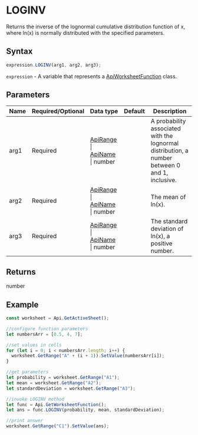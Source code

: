 # LOGINV

Returns the inverse of the lognormal cumulative distribution function of x, where ln(x) is normally distributed with the specified parameters.

## Syntax

```javascript
expression.LOGINV(arg1, arg2, arg3);
```

`expression` - A variable that represents a [ApiWorksheetFunction](../ApiWorksheetFunction.md) class.

## Parameters

| **Name** | **Required/Optional** | **Data type** | **Default** | **Description** |
| ------------- | ------------- | ------------- | ------------- | ------------- |
| arg1 | Required | [ApiRange](../../ApiRange/ApiRange.md) \| [ApiName](../../ApiName/ApiName.md) \| number |  | A probability associated with the lognormal distribution, a number between 0 and 1, inclusive. |
| arg2 | Required | [ApiRange](../../ApiRange/ApiRange.md) \| [ApiName](../../ApiName/ApiName.md) \| number |  | The mean of ln(x). |
| arg3 | Required | [ApiRange](../../ApiRange/ApiRange.md) \| [ApiName](../../ApiName/ApiName.md) \| number |  | The standard deviation of ln(x), a positive number. |

## Returns

number

## Example



```javascript editor-
const worksheet = Api.GetActiveSheet();

//configure function parameters
let numbersArr = [0.5, 4, 7];

//set values in cells
for (let i = 0; i < numbersArr.length; i++) {
  worksheet.GetRange("A" + (i + 1)).SetValue(numbersArr[i]);
}

//get parameters
let probability = worksheet.GetRange("A1");
let mean = worksheet.GetRange("A2");
let standardDeviation = worksheet.GetRange("A3");

//invoke LOGINV method
let func = Api.GetWorksheetFunction();
let ans = func.LOGINV(probability, mean, standardDeviation);

//print answer
worksheet.GetRange("C1").SetValue(ans);

```
